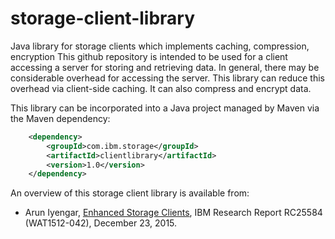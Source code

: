 # storage-client-library
Java library for storage clients which implements caching, compression, encryption
This github repository is intended to be used for a client accessing a server for storing and retrieving data.  In general, there may
be considerable overhead for accessing the server.  This library can reduce this overhead via client-side caching.  It can also compress and
encrypt data.

This library can be incorporated into a Java project managed by Maven via the Maven dependency:
```xml
  	<dependency>
  		<groupId>com.ibm.storage</groupId>
  		<artifactId>clientlibrary</artifactId>
  		<version>1.0</version>
  	</dependency>
```

An overview of this storage client library is available from:
* Arun Iyengar, [Enhanced Storage Clients](http://domino.watson.ibm.com/library/CyberDig.nsf/papers/16214813202B330D85257F2A004A2187/$File/rc25584.pdf), IBM Research Report RC25584 (WAT1512-042), December 23, 2015.
